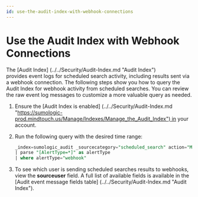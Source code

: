 ```yaml
---
id: use-the-audit-index-with-webhook-connections
---
```


# Use the Audit Index with Webhook Connections

The [Audit Index] (../../Security/Audit-Index.md "Audit Index") provides event logs for scheduled search activity, including results sent via a webhook connection. The following steps show you how to query the Audit Index for webhook activity from scheduled searches. You can review the raw event log messages to customize a more valuable query as needed.

1. Ensure the [Audit Index is enabled] (../../Security/Audit-Index.md "https://sumologic-prod.mindtouch.us/Manage/Indexes/Manage_the_Audit_Index") in your account.
1. Run the following query with the desired time range: 

    ```sql
    _index=sumologic_audit _sourcecategory="scheduled_search" action="MODIFY"
    | parse "[AlertType=*]" as alertType
    | where alertType="webhook"
    ```

1. To see which user is sending scheduled searches results to webhooks, view the **sourceuser** field. A full list of available fields is available in the [Audit event message fields table] (../../Security/Audit-Index.md "Audit Index").
